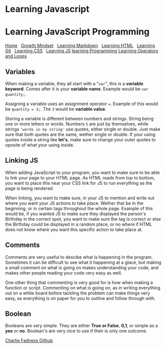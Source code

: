 # Learning Javascript

# Learning JavaScript Programming

[Home](https://fadnesscharlie.github.io/Reading-notes1000/) &nbsp;
[Growth Mindset](https://fadnesscharlie.github.io/Reading-notes1000/growth_mindset) &nbsp;
[Learning Markdown](https://fadnesscharlie.github.io/Reading-notes1000/learning_markdown) &nbsp;
[Learning HTML](https://fadnesscharlie.github.io/Reading-notes1000/learning_html) &nbsp;
[Learning Git](https://fadnesscharlie.github.io/Reading-notes1000/learning_git) &nbsp;
[Learning CSS](https://fadnesscharlie.github.io/Reading-notes1000/learning_css) &nbsp;
[Learning JS](https://fadnesscharlie.github.io/Reading-notes1000/learning_js)
[learning Programming](https://fadnesscharlie.github.io/Reading-notes1000/learning_programming)
[Learning Operators and Loops](https://fadnesscharlie.github.io/Reading-notes1000/learning_operators_and_loops)

## Variables

When making a variable, they all start with a "`var`", this is a **variable keyword**. Comes after it is your **variable name**. Example would be `var quantity;`.

Assigning a variable uses an assignment operator `=`. Example of this would be `quantity = 3;`. The `3` would be **variable value**.

Storing a variable is different between numbers and strings. String being one or more letters or words. Numbers `5` are just by themselves, while strings `'words in my string'` use quotes, either single or double. Just make sure that both quotes are the same, wether single or double. If your using quotes inside a string like **let's**, make sure to change your outer quotes to oposite of what your using inside.

## Linking JS

When adding JavaScript to your program, you want to make sure to be able to link your page to your HTML page. As HTML reads from top to bottom, you want to place this near your CSS link for JS to run everything as the page is being rendered.

When linking, you want to make sure, in your JS to mention and write out where you want your JS actions to take place. Wether that be in the beginning, or in certain tags throughout the whole page. Example of this would be, if you wanted JS to make sure they displayed the person's Birthday in the correct spot, you want to make sure the tag is correct or else the Birthday could be displayed in a random place, or no where if HTML does not know where you want this specific action to take place at.

## Comments

Comments are very useful to descibe what is happening in the program. Sometimes it can be difficult to see what it happening at a glace, but making a small comment on what is going on makes understanding your code, and makes other people reading your code very easy as well.

One other thing that commenting is very good for is how when making a function or script. Commenting on what is going on, as in writing everything out on a whtie board before tackling the problem can make things very easy, as everything is on paper for you to outline and follow through with.

## Boolean

Booleans are very simple. They are either **True or False**, **0,1**, or simple as a **yes** or **no**. Boolean's are very nice to use if their is only one outcome.

[Charlie Fadness Github](https://github.com/fadnesscharlie)